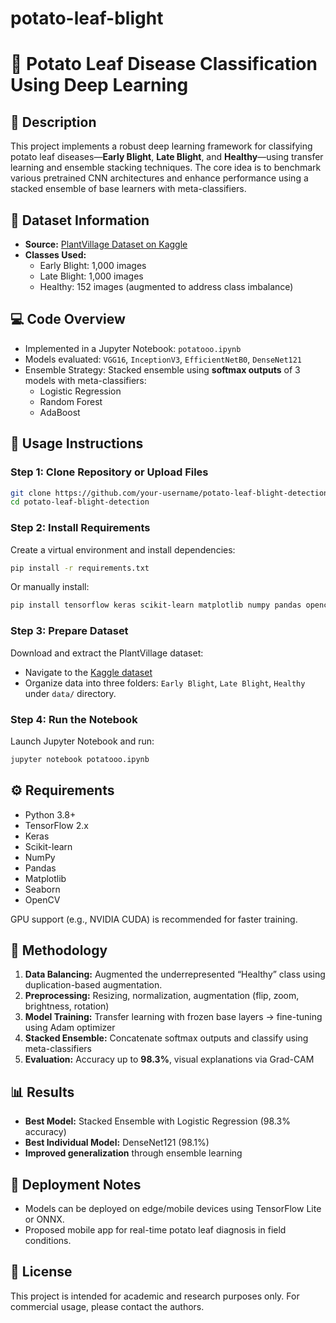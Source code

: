 # potato-leaf-blight

# 🍃 Potato Leaf Disease Classification Using Deep Learning

## 📝 Description

This project implements a robust deep learning framework for classifying potato leaf diseases—**Early Blight**, **Late Blight**, and **Healthy**—using transfer learning and ensemble stacking techniques. The core idea is to benchmark various pretrained CNN architectures and enhance performance using a stacked ensemble of base learners with meta-classifiers.

## 📁 Dataset Information

- **Source:** [PlantVillage Dataset on Kaggle](https://www.kaggle.com/datasets/emmarex/plantdisease)
- **Classes Used:**
  - Early Blight: 1,000 images
  - Late Blight: 1,000 images
  - Healthy: 152 images (augmented to address class imbalance)

## 💻 Code Overview

- Implemented in a Jupyter Notebook: `potatooo.ipynb`
- Models evaluated: `VGG16`, `InceptionV3`, `EfficientNetB0`, `DenseNet121`
- Ensemble Strategy: Stacked ensemble using **softmax outputs** of 3 models with meta-classifiers:
  - Logistic Regression
  - Random Forest
  - AdaBoost

## 🧪 Usage Instructions

### Step 1: Clone Repository or Upload Files
```bash
git clone https://github.com/your-username/potato-leaf-blight-detection.git
cd potato-leaf-blight-detection
```

### Step 2: Install Requirements
Create a virtual environment and install dependencies:
```bash
pip install -r requirements.txt
```

Or manually install:
```bash
pip install tensorflow keras scikit-learn matplotlib numpy pandas opencv-python seaborn
```

### Step 3: Prepare Dataset
Download and extract the PlantVillage dataset:
- Navigate to the [Kaggle dataset](https://www.kaggle.com/datasets/emmarex/plantdisease)
- Organize data into three folders: `Early Blight`, `Late Blight`, `Healthy` under `data/` directory.

### Step 4: Run the Notebook
Launch Jupyter Notebook and run:
```bash
jupyter notebook potatooo.ipynb
```

## ⚙️ Requirements

- Python 3.8+
- TensorFlow 2.x
- Keras
- Scikit-learn
- NumPy
- Pandas
- Matplotlib
- Seaborn
- OpenCV

GPU support (e.g., NVIDIA CUDA) is recommended for faster training.

## 🧠 Methodology

1. **Data Balancing:** Augmented the underrepresented “Healthy” class using duplication-based augmentation.
2. **Preprocessing:** Resizing, normalization, augmentation (flip, zoom, brightness, rotation)
3. **Model Training:** Transfer learning with frozen base layers → fine-tuning using Adam optimizer
4. **Stacked Ensemble:** Concatenate softmax outputs and classify using meta-classifiers
5. **Evaluation:** Accuracy up to **98.3%**, visual explanations via Grad-CAM

## 📊 Results

- **Best Model:** Stacked Ensemble with Logistic Regression (98.3% accuracy)
- **Best Individual Model:** DenseNet121 (98.1%)
- **Improved generalization** through ensemble learning

## 📲 Deployment Notes

- Models can be deployed on edge/mobile devices using TensorFlow Lite or ONNX.
- Proposed mobile app for real-time potato leaf diagnosis in field conditions.


## 📄 License

This project is intended for academic and research purposes only. For commercial usage, please contact the authors.


